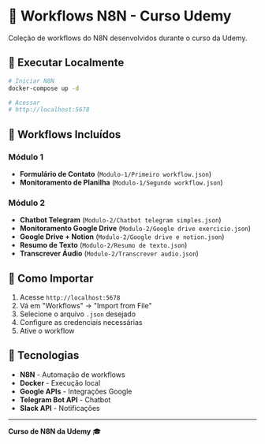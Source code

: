 # 🤖 Workflows N8N - Curso Udemy

Coleção de workflows do N8N desenvolvidos durante o curso da Udemy.

## 🚀 Executar Localmente

```bash
# Iniciar N8N
docker-compose up -d

# Acessar
# http://localhost:5678
```

## 📁 Workflows Incluídos

### Módulo 1
- **Formulário de Contato** (`Modulo-1/Primeiro workflow.json`)
- **Monitoramento de Planilha** (`Modulo-1/Segundo workflow.json`)

### Módulo 2
- **Chatbot Telegram** (`Modulo-2/Chatbot telegram simples.json`)
- **Monitoramento Google Drive** (`Modulo-2/Google drive exercicio.json`)
- **Google Drive + Notion** (`Modulo-2/Google drive e notion.json`)
- **Resumo de Texto** (`Modulo-2/Resumo de texto.json`)
- **Transcrever Áudio** (`Modulo-2/Transcrever audio.json`)

## 📖 Como Importar

1. Acesse `http://localhost:5678`
2. Vá em "Workflows" → "Import from File"
3. Selecione o arquivo `.json` desejado
4. Configure as credenciais necessárias
5. Ative o workflow

## 🔧 Tecnologias

- **N8N** - Automação de workflows
- **Docker** - Execução local
- **Google APIs** - Integrações Google
- **Telegram Bot API** - Chatbot
- **Slack API** - Notificações

---

**Curso de N8N da Udemy** 🎓
